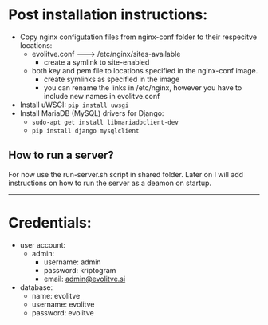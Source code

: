 # Post installation instructions:
- Copy nginx configutation files from nginx-conf folder to their respecitve locations:
	- evolitve.conf ---> /etc/nginx/sites-available
		- create a symlink to site-enabled
	- both key and pem file to locations specified in the nginx-conf image.
		- create symlinks as specified in the image
		- you can rename the links in /etc/nginx, however you have to include new names in evolitve.conf
- Install uWSGI: `pip install uwsgi`
- Install MariaDB (MySQL) drivers for Django:
	- `sudo-apt get install libmariadbclient-dev`
	- `pip install django mysqlclient`

## How to run a server?

For now use the run-server.sh script in shared folder. Later on I will add instructions on how to run the server
as a deamon on startup.


---

# Credentials:
- user account:
	- admin:
		- username: admin
		- password: kriptogram
		- email: admin@evolitve.si
- database:
	- name: evolitve
	- username: evolitve
	- password: evolitve

